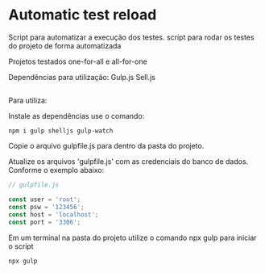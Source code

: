 # Automatic test reload

Script para automatizar a execução dos testes.
script para rodar os testes do projeto  de forma automatizada

Projetos testados one-for-all e all-for-one


Dependências para utilização:
Gulp.js
Sell.js

##
 
Para utiliza:
 
Instale as dependências use o comando:
```console
npm i gulp shelljs gulp-watch
```

Copie o arquivo gulpfile.js para dentro da pasta do projeto.

Atualize os arquivos 'gulpfile.js' com as credenciais do banco de dados.
Conforme o exemplo abaixo:

```javascript
// gulpfile.js

const user = 'root';
const psw = '123456';
const host = 'localhost';
const port = '3306';
```
 
Em um terminal na pasta do projeto utilize o comando npx gulp para iniciar o script
```console
npx gulp
```
